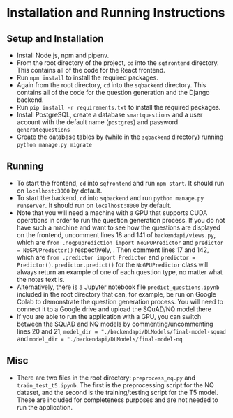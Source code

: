 # Installation and Running Instructions
## Setup and Installation
* Install Node.js, npm and pipenv.
* From the root directory of the project, `cd` into the `sqfrontend` directory. This contains all of the code for the React frontend.
* Run `npm install` to install the required packages.
* Again from the root directory, `cd` into the `sqbackend` directory. This contains all of the code for the question generation and the Django backend.
* Run `pip install -r requirements.txt` to install the required packages. 
* Install PostgreSQL, create a database `smartquestions` and a user account with the default name (`postgres`) and password `generatequestions`
* Create the database tables by (while in the `sqbackend` directory) running `python manage.py migrate` 

## Running 
* To start the frontend, `cd` into `sqfrontend` and run `npm start`. It should run on `localhost:3000` by default.
* To start the backend, `cd` into `sqbackend` and run `python manage.py runserver`. It should run on `localhost:8000` by default.
* Note that you will need a machine with a GPU that supports CUDA operations in order to run the question generation process. If you do not have such a machine and want to see how the questions are displayed on the frontend, uncomment lines 18 and 141 of `backendapi/views.py`, which are `from .nogpuprediction import NoGPUPredictor` and `predictor = NoGPUPredictor()` respectively, . Then comment lines 17 and 142, which are `from .predictor import Predictor` and `predictor = Predictor()`. `predictor.predict()` for the `NoGPUPredictor` class will always return an example of one of each question type, no matter what the notes text is.
* Alternatively, there is a Jupyter notebook file `predict_questions.ipynb` included in the root directory that can, for example, be run on Google Colab to demonstrate the question generation process. You will need to connect it to a Google drive and upload the SQuAD/NQ model there
* If you are able to run the application with a GPU, you can switch between the SQuAD and NQ models by commenting/uncommenting lines 20 and 21, `model_dir = "./backendapi/DLModels/final-model-squad` and `model_dir = "./backendapi/DLModels/final-model-nq`

## Misc
* There are two files in the root directory: `preprocess_nq.py` and `train_test_t5.ipynb`. The first is the preprocessing script for the NQ dataset, and the second is the training/testing script for the T5 model. These are included for completeness purposes and are not needed to run the application.